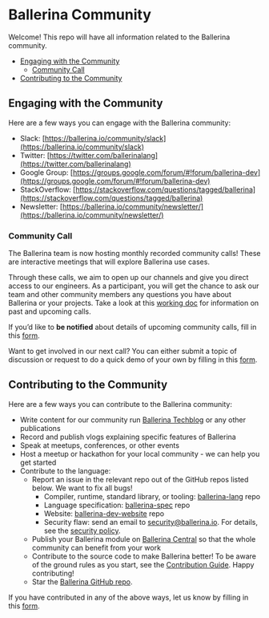 # Ballerina Community
Welcome! This repo will have all information related to the Ballerina community.

* [Engaging with the Community](#engaging-with-the-community)
  * [Community Call](#community-call)
* [Contributing to the Community](#contributing-to-the-community)

## Engaging with the Community
Here are a few ways you can engage with the Ballerina community:

* Slack: [https://ballerina.io/community/slack](https://ballerina.io/community/slack)
* Twitter: [https://twitter.com/ballerinalang](https://twitter.com/ballerinalang)
* Google Group: [https://groups.google.com/forum/#!forum/ballerina-dev](https://groups.google.com/forum/#!forum/ballerina-dev)
* StackOverflow: [https://stackoverflow.com/questions/tagged/ballerina](https://stackoverflow.com/questions/tagged/ballerina)
* Newsletter: [https://ballerina.io/community/newsletter/](https://ballerina.io/community/newsletter/)

### Community Call
The Ballerina team is now hosting monthly recorded community calls! These are interactive meetings that will explore Ballerina use cases. 

Through these calls, we aim to open up our channels and give you direct access to our engineers. As a participant, you will get the chance to ask our team and other community members any questions you have about Ballerina or your projects. Take a look at this [working doc](https://docs.google.com/document/d/1TPi0ktNvk-gQhVh46ckP5_LyhvwLJSQ3NJeSfv8459A/edit) for information on past and upcoming calls.

If you’d like to **be notified** about details of upcoming community calls, fill in this [form](https://docs.google.com/forms/d/e/1FAIpQLSfJkkaXmOf-ULhZ1Oi7bXAG_UmieRQ3wF8mKDohWux-8Ltfsw/viewform). 

Want to get involved in our next call? You can either submit a topic of discussion or request to do a quick demo of your own by filling in this [form](https://docs.google.com/forms/d/e/1FAIpQLSewd7XGlQeuCI2P9XlQ-A8rtFGn9ghbdYpghIi9K03VlxHcRg/viewform).

## Contributing to the Community
Here are a few ways you can contribute to the Ballerina community:
* Write content for our community run [Ballerina Techblog](https://medium.com/ballerina-techblog) or any other publications
* Record and publish vlogs explaining specific features of Ballerina
* Speak at meetups, conferences, or other events
* Host a meetup or hackathon for your local community - we can help you get started
* Contribute to the language:
  * Report an issue in the relevant repo out of the GitHub repos listed below. We want to fix all bugs!
    * Compiler, runtime, standard library, or tooling: [ballerina-lang](https://github.com/ballerina-platform/ballerina-lang/issues) repo
    * Language specification: [ballerina-spec](https://github.com/ballerina-platform/ballerina-spec/issues) repo
    * Website: [ballerina-dev-website](https://github.com/ballerina-platform/ballerina-dev-website/issues) repo
    * Security flaw: send an email to [security@ballerina.io](mailto:security@ballerina.io). For details, see the [security policy](https://ballerina.io/security).
  * Publish your Ballerina module on [Ballerina Central](https://central.ballerina.io/) so that the whole community can benefit from your work
  * Contribute to the source code to make Ballerina better! To be aware of the ground rules as you start, see the [Contribution Guide](https://github.com/ballerina-platform/ballerina-lang/blob/master/CONTRIBUTING.md). Happy contributing!
  * Star the [Ballerina GitHub repo](https://github.com/ballerina-platform/ballerina-lang).

If you have contributed in any of the above ways, let us know by filling in this [form](https://docs.google.com/forms/d/e/1FAIpQLSfLvVD_4t28jzN53f9j_oqS4sMf9_-si5wSwtUDorBOT0Nr6w/viewform).
           